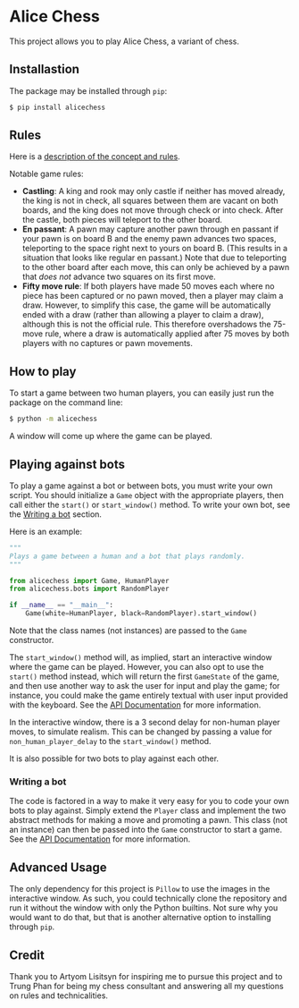 # Alice Chess

This project allows you to play Alice Chess, a variant of chess.

## Installastion

The package may be installed through `pip`:

```bash
$ pip install alicechess
```

## Rules

Here is a [description of the concept and rules][rules].

[rules]: https://www.chessvariants.com/other.dir/alice.html

Notable game rules:

- **Castling**: A king and rook may only castle if neither has moved already,
  the king is not in check, all squares between them are vacant on both boards,
  and the king does not move through check or into check. After the castle, both
  pieces will teleport to the other board.
- **En passant**: A pawn may capture another pawn through en passant if your
  pawn is on board B and the enemy pawn advances two spaces, teleporting to the
  space right next to yours on board B. (This results in a situation that looks
  like regular en passant.) Note that due to teleporting to the other board
  after each move, this can only be achieved by a pawn that _does not_ advance
  two squares on its first move.
- **Fifty move rule**: If both players have made 50 moves each where no piece
  has been captured or no pawn moved, then a player may claim a draw. However,
  to simplify this case, the game will be automatically ended with a draw
  (rather than allowing a player to claim a draw), although this is not the
  official rule. This therefore overshadows the 75-move rule, where a draw is
  automatically applied after 75 moves by both players with no captures or pawn
  movements.

## How to play

To start a game between two human players, you can easily just run the package
on the command line:

```bash
$ python -m alicechess
```

A window will come up where the game can be played.

## Playing against bots

To play a game against a bot or between bots, you must write your own script.
You should initialize a `Game` object with the appropriate players, then call
either the `start()` or `start_window()` method. To write your own bot, see the
[Writing a bot](#writing-a-bot) section.

Here is an example:

```python
"""
Plays a game between a human and a bot that plays randomly.
"""

from alicechess import Game, HumanPlayer
from alicechess.bots import RandomPlayer

if __name__ == "__main__":
    Game(white=HumanPlayer, black=RandomPlayer).start_window()
```

Note that the class names (not instances) are passed to the `Game` constructor.

The `start_window()` method will, as implied, start an interactive window where
the game can be played. However, you can also opt to use the `start()` method
instead, which will return the first `GameState` of the game, and then use
another way to ask the user for input and play the game; for instance, you could
make the game entirely textual with user input provided with the keyboard. See
the [API Documentation][docs] for more information.

In the interactive window, there is a 3 second delay for non-human player moves,
to simulate realism. This can be changed by passing a value for
`non_human_player_delay` to the `start_window()` method.

It is also possible for two bots to play against each other.

### Writing a bot

The code is factored in a way to make it very easy for you to code your own bots
to play against. Simply extend the `Player` class and implement the two abstract
methods for making a move and promoting a pawn. This class (not an instance) can
then be passed into the `Game` constructor to start a game. See the
[API Documentation][docs] for more information.

## Advanced Usage

The only dependency for this project is `Pillow` to use the images in the
interactive window. As such, you could technically clone the repository and run
it without the window with only the Python builtins. Not sure why you would want
to do that, but that is another alternative option to installing through `pip`.

## Credit

Thank you to Artyom Lisitsyn for inspiring me to pursue this project and to
Trung Phan for being my chess consultant and answering all my questions on rules
and technicalities.

[docs]: https://github.com/josephlou5/alicechess/blob/main/Documentation.md

